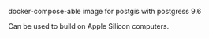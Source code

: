 docker-compose-able image for postgis with postgress 9.6

Can be used to build on Apple Silicon computers.
